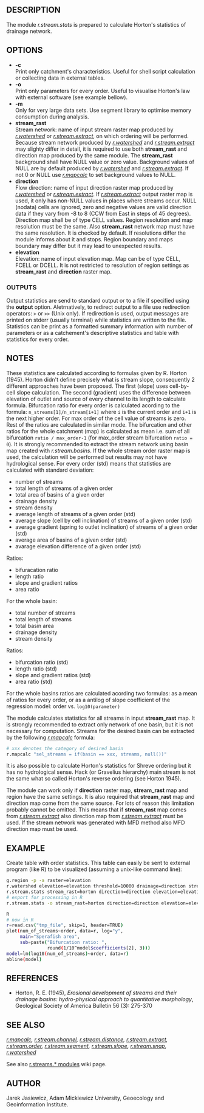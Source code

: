 ## DESCRIPTION

The module *r.stream.stats* is prepared to calculate Horton's statistics
of drainage network.

## OPTIONS

  - **-c**  
    Print only catchment's characteristics. Useful for shell script
    calculation or collecting data in external tables.
  - **-o**  
    Print only parameters for every order. Useful to visualise Horton's
    law with external software (see example bellow).
  - **-m**  
    Only for very large data sets. Use segment library to optimise
    memory consumption during analysis.
  - **stream\_rast**  
    Stream network: name of input stream raster map produced by
    *[r.watershed](https://grass.osgeo.org/grass-stable/manuals/r.watershed.html)*
    or
    *[r.stream.extract](https://grass.osgeo.org/grass-stable/manuals/r.stream.extract.html)*,
    on which ordering will be performed. Because stream network produced
    by
    *[r.watershed](https://grass.osgeo.org/grass-stable/manuals/r.watershed.html)*
    and
    *[r.stream.extract](https://grass.osgeo.org/grass-stable/manuals/r.stream.extract.html)*
    may slighty differ in detail, it is required to use both
    **stream\_rast** and direction map produced by the same module. The
    **stream\_rast** background shall have NULL value or zero value.
    Background values of NULL are by default produced by
    *[r.watershed](https://grass.osgeo.org/grass-stable/manuals/r.watershed.html)*
    and
    *[r.stream.extract](https://grass.osgeo.org/grass-stable/manuals/r.stream.extract.html)*.
    If not 0 or NULL use
    *[r.mapcalc](https://grass.osgeo.org/grass-stable/manuals/r.mapcalc.html)*
    to set background values to NULL.
  - **direction**  
    Flow direction: name of input direction raster map produced by
    *[r.watershed](https://grass.osgeo.org/grass-stable/manuals/r.watershed.html)*
    or
    *[r.stream.extract](https://grass.osgeo.org/grass-stable/manuals/r.stream.extract.html)*.
    If
    *[r.stream.extract](https://grass.osgeo.org/grass-stable/manuals/r.stream.extract.html)*
    output raster map is used, it only has non-NULL values in places
    where streams occur. NULL (nodata) cells are ignored, zero and
    negative values are valid direction data if they vary from -8 to 8
    (CCW from East in steps of 45 degrees). Direction map shall be of
    type CELL values. Region resolution and map resolution must be the
    same. Also **stream\_rast** network map must have the same
    resolution. It is checked by default. If resolutions differ the
    module informs about it and stops. Region boundary and maps boundary
    may differ but it may lead to unexpected results.
  - **elevation**  
    Elevation: name of input elevation map. Map can be of type CELL,
    FCELL or DCELL. It is not restricted to resolution of region
    settings as **stream\_rast** and **direction** raster map.

### OUTPUTS

Output statistics are send to standard output or to a file if specified
using the **output** option. Aletrnatively, to redirect output to a file
use redirection operators: `>` or `>>` (Unix only). If redirection is
used, output messages are printed on stderr (usually terminal) while
statistics are written to the file. Statistics can be print as a
formatted summary information with number of parameters or as a
catchement's descriptive statistics and table with statistics for every
order.

## NOTES

These statistics are calculated according to formulas given by R. Horton
(1945). Horton didn't define precisely what is stream slope,
consequently 2 different approaches have been proposed. The first
(slope) uses cell-by-cell slope calculation. The second (gradient) uses
the difference between elevation of outlet and source of every channel
to its length to calculate formula. Bifurcation ratio for every order is
calculated acording to the formula: `n_streams[1]/n_stream[i+1]` where
`i` is the current order and `i+1` is the next higher order. For max
order of the cell value of streams is zero. Rest of the ratios are
calculated in similar mode. The bifurcation and other ratios for the
whole catchment (map) is calculated as mean i.e. sum of all bifurcation
`ratio / max_order-1` (for max\_order stream bifurcation `ratio = 0`).
It is strongly recommended to extract the stream network using basin map
created with *r.stream.basins*. If the whole stream order raster map is
used, the calculation will be performed but results may not have
hydrological sense. For every order (std) means that statistics are
calculated with standard deviation:

  - number of streams
  - total length of streams of a given order
  - total area of basins of a given order
  - drainage density
  - stream density
  - average length of streams of a given order (std)
  - average slope (cell by cell inclination) of streams of a given order
    (std)
  - average gradient (spring to outlet inclination) of streams of a
    given order (std)
  - average area of basins of a given order (std)
  - avarage elevation difference of a given order (std)

Ratios:

  - bifuracation ratio
  - length ratio
  - slope and gradient ratios
  - area ratio

For the whole basin:

  - total number of streams
  - total length of streams
  - total basin area
  - drainage density
  - stream density

Ratios:

  - bifurcation ratio (std)
  - length ratio (std)
  - slope and gradient ratios (std)
  - area ratio (std)

For the whole basins ratios are calculated acording two formulas: as a
mean of ratios for every order, or as a antilog of slope coefficient of
the regression model: order vs. `log10(parameter)`

The module calculates statistics for all streams in input
**stream\_rast** map. It is strongly recommended to extract only network
of one basin, but it is not necessary for computation. Streams for the
desired basin can be extracted by the following
*[r.mapcalc](https://grass.osgeo.org/grass-stable/manuals/r.mapcalc.html)*
formula:

```sh
# xxx denotes the category of desired basin
r.mapcalc "sel_streams = if(basin == xxx, streams, null())"
```

It is also possible to calculate Horton's statistics for Shreve ordering
but it has no hydrological sense. Hack (or Gravelius hierarchy) main
stream is not the same what so called Horton's reverse ordering (see
Horton 1945).

The module can work only if **direction** raster map, **stream\_rast**
map and region have the same settings. It is also required that
**stream\_rast** map and direction map come from the same source. For
lots of reason this limitation probably cannot be omitted. This means
that if **stream\_rast** map comes from
*[r.stream.extract](https://grass.osgeo.org/grass-stable/manuals/r.stream.extract.html)*
also direction map from
*[r.stream.extract](https://grass.osgeo.org/grass-stable/manuals/r.stream.extract.html)*
must be used. If the stream network was generated with MFD method also
MFD direction map must be used.

## EXAMPLE

Create table with order statistics. This table can easily be sent to
external program (like R) to be visualized (assuming a unix-like command
line):

```sh
g.region -p -a raster=elevation
r.watershed elevation=elevation threshold=10000 drainage=direction stream=streams
r.stream.stats stream_rast=horton direction=direction elevation=elevation
# export for processing in R
r.stream.stats -o stream_rast=horton direction=direction elevation=elevation > tmp_file

R
# now in R
r=read.csv("tmp_file", skip=1, header=TRUE)
plot(num_of_streams~order, data=r, log="y",
     main="Sperafish area",
     sub=paste("Bifurcation ratio: ",
               round(1/10^model$coefficients[2], 3)))
model=lm(log10(num_of_streams)~order, data=r)
abline(model)
```

## REFERENCES

  - Horton, R. E. (1945), *Erosional development of streams and their
    drainage basins: hydro-physical approach to quantitative
    morphology*, Geological Society of America Bulletin 56 (3): 275-370

## SEE ALSO

*[r.mapcalc](https://grass.osgeo.org/grass-stable/manuals/r.mapcalc.html),
[r.stream.channel](r.stream.channel.md),
[r.stream.distance](r.stream.distance.md),
[r.stream.extract](https://grass.osgeo.org/grass-stable/manuals/r.stream.extract.html),
[r.stream.order](r.stream.order.md),
[r.stream.segment](r.stream.segment.md),
[r.stream.slope](r.stream.slope.md), [r.stream.snap](r.stream.snap.md),
[r.watershed](https://grass.osgeo.org/grass-stable/manuals/r.watershed.html)*

See also [r.streams.\*
modules](https://grasswiki.osgeo.org/wiki/R.stream.*_modules) wiki page.

## AUTHOR

Jarek Jasiewicz, Adam Mickiewicz University, Geoecology and
Geoinformation Institute.
